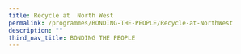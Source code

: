```yaml
---
title: Recycle at  North West
permalink: /programmes/BONDING-THE-PEOPLE/Recycle-at-NorthWest
description: ""
third_nav_title: BONDING THE PEOPLE
---
```




